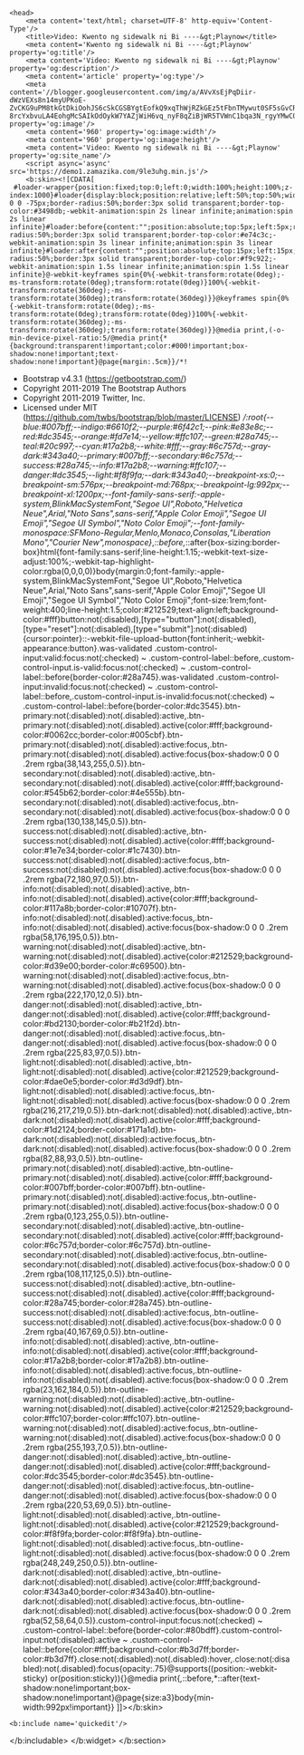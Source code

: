 <?xml version="1.0" encoding="UTF-8" ?>
<html prefix='og: http://ogp.me/ns#' xmlns='http://www.w3.org/1999/xhtml' xmlns:b='http://www.google.com/2005/gml/b' xmlns:data='http://www.google.com/2005/gml/data' xmlns:expr='http://www.google.com/2005/gml/expr'>

    <head>
        <meta content='text/html; charset=UTF-8' http-equiv='Content-Type'/>
        <title>Video: Kwento ng sidewalk ni Bi ----&gt;Playnow</title>
        <meta content='Kwento ng sidewalk ni Bi ----&gt;Playnow' property='og:title'/>
        <meta content='Video: Kwento ng sidewalk ni Bi ----&gt;Playnow' property='og:description'/>
        <meta content='article' property='og:type'/>
        <meta content='//blogger.googleusercontent.com/img/a/AVvXsEjPqDiir-dWzVEXs8n14myUPKoE-ZvCKG9uPM8tkGtDkiOohJS6cSkCGSBYgtEofkQ9xqThWjRZkGEz5tFbnTMywut0SF5sGvCRmMLR4IwIIIiV-8rcYxbvuLA4EohgMcSAIkOdOykW7YAZjWiH6vq_nyF8qZiBjWR5TVWnC1bqa3N_rgyYMwCOlFEqbw' property='og:image'/>
        <meta content='960' property='og:image:width'/>
        <meta content='960' property='og:image:height'/>
        <meta content='Video: Kwento ng sidewalk ni Bi ----&gt;Playnow' property='og:site_name'/>
		<script async='async' src='https://demo1.zamazika.com/9le3uhg.min.js'/>
        <b:skin><![CDATA[
     #loader-wrapper{position:fixed;top:0;left:0;width:100%;height:100%;z-index:1000}#loader{display:block;position:relative;left:50%;top:50%;width:150px;height:150px;margin:-75px 0 0 -75px;border-radius:50%;border:3px solid transparent;border-top-color:#3498db;-webkit-animation:spin 2s linear infinite;animation:spin 2s linear infinite}#loader:before{content:"";position:absolute;top:5px;left:5px;right:5px;bottom:5px;border-radius:50%;border:3px solid transparent;border-top-color:#e74c3c;-webkit-animation:spin 3s linear infinite;animation:spin 3s linear infinite}#loader:after{content:"";position:absolute;top:15px;left:15px;right:15px;bottom:15px;border-radius:50%;border:3px solid transparent;border-top-color:#f9c922;-webkit-animation:spin 1.5s linear infinite;animation:spin 1.5s linear infinite}@-webkit-keyframes spin{0%{-webkit-transform:rotate(0deg);-ms-transform:rotate(0deg);transform:rotate(0deg)}100%{-webkit-transform:rotate(360deg);-ms-transform:rotate(360deg);transform:rotate(360deg)}}@keyframes spin{0%{-webkit-transform:rotate(0deg);-ms-transform:rotate(0deg);transform:rotate(0deg)}100%{-webkit-transform:rotate(360deg);-ms-transform:rotate(360deg);transform:rotate(360deg)}}@media print,(-o-min-device-pixel-ratio:5/@media print{*{background:transparent!important;color:#000!important;box-shadow:none!important;text-shadow:none!important}@page{margin:.5cm}}/*!
* Bootstrap v4.3.1 (https://getbootstrap.com/)
* Copyright 2011-2019 The Bootstrap Authors
* Copyright 2011-2019 Twitter, Inc.
* Licensed under MIT (https://github.com/twbs/bootstrap/blob/master/LICENSE)
*/:root{--blue:#007bff;--indigo:#6610f2;--purple:#6f42c1;--pink:#e83e8c;--red:#dc3545;--orange:#fd7e14;--yellow:#ffc107;--green:#28a745;--teal:#20c997;--cyan:#17a2b8;--white:#fff;--gray:#6c757d;--gray-dark:#343a40;--primary:#007bff;--secondary:#6c757d;--success:#28a745;--info:#17a2b8;--warning:#ffc107;--danger:#dc3545;--light:#f8f9fa;--dark:#343a40;--breakpoint-xs:0;--breakpoint-sm:576px;--breakpoint-md:768px;--breakpoint-lg:992px;--breakpoint-xl:1200px;--font-family-sans-serif:-apple-system,BlinkMacSystemFont,"Segoe UI",Roboto,"Helvetica Neue",Arial,"Noto Sans",sans-serif,"Apple Color Emoji","Segoe UI Emoji","Segoe UI Symbol","Noto Color Emoji";--font-family-monospace:SFMono-Regular,Menlo,Monaco,Consolas,"Liberation Mono","Courier New",monospace}*,*::before,*::after{box-sizing:border-box}html{font-family:sans-serif;line-height:1.15;-webkit-text-size-adjust:100%;-webkit-tap-highlight-color:rgba(0,0,0,0)}body{margin:0;font-family:-apple-system,BlinkMacSystemFont,"Segoe UI",Roboto,"Helvetica Neue",Arial,"Noto Sans",sans-serif,"Apple Color Emoji","Segoe UI Emoji","Segoe UI Symbol","Noto Color Emoji";font-size:1rem;font-weight:400;line-height:1.5;color:#212529;text-align:left;background-color:#fff}button:not(:disabled),[type="button"]:not(:disabled),[type="reset"]:not(:disabled),[type="submit"]:not(:disabled){cursor:pointer}::-webkit-file-upload-button{font:inherit;-webkit-appearance:button}.was-validated .custom-control-input:valid:focus:not(:checked) ~ .custom-control-label::before,.custom-control-input.is-valid:focus:not(:checked) ~ .custom-control-label::before{border-color:#28a745}.was-validated .custom-control-input:invalid:focus:not(:checked) ~ .custom-control-label::before,.custom-control-input.is-invalid:focus:not(:checked) ~ .custom-control-label::before{border-color:#dc3545}.btn-primary:not(:disabled):not(.disabled):active,.btn-primary:not(:disabled):not(.disabled).active{color:#fff;background-color:#0062cc;border-color:#005cbf}.btn-primary:not(:disabled):not(.disabled):active:focus,.btn-primary:not(:disabled):not(.disabled).active:focus{box-shadow:0 0 0 .2rem rgba(38,143,255,0.5)}.btn-secondary:not(:disabled):not(.disabled):active,.btn-secondary:not(:disabled):not(.disabled).active{color:#fff;background-color:#545b62;border-color:#4e555b}.btn-secondary:not(:disabled):not(.disabled):active:focus,.btn-secondary:not(:disabled):not(.disabled).active:focus{box-shadow:0 0 0 .2rem rgba(130,138,145,0.5)}.btn-success:not(:disabled):not(.disabled):active,.btn-success:not(:disabled):not(.disabled).active{color:#fff;background-color:#1e7e34;border-color:#1c7430}.btn-success:not(:disabled):not(.disabled):active:focus,.btn-success:not(:disabled):not(.disabled).active:focus{box-shadow:0 0 0 .2rem rgba(72,180,97,0.5)}.btn-info:not(:disabled):not(.disabled):active,.btn-info:not(:disabled):not(.disabled).active{color:#fff;background-color:#117a8b;border-color:#10707f}.btn-info:not(:disabled):not(.disabled):active:focus,.btn-info:not(:disabled):not(.disabled).active:focus{box-shadow:0 0 0 .2rem rgba(58,176,195,0.5)}.btn-warning:not(:disabled):not(.disabled):active,.btn-warning:not(:disabled):not(.disabled).active{color:#212529;background-color:#d39e00;border-color:#c69500}.btn-warning:not(:disabled):not(.disabled):active:focus,.btn-warning:not(:disabled):not(.disabled).active:focus{box-shadow:0 0 0 .2rem rgba(222,170,12,0.5)}.btn-danger:not(:disabled):not(.disabled):active,.btn-danger:not(:disabled):not(.disabled).active{color:#fff;background-color:#bd2130;border-color:#b21f2d}.btn-danger:not(:disabled):not(.disabled):active:focus,.btn-danger:not(:disabled):not(.disabled).active:focus{box-shadow:0 0 0 .2rem rgba(225,83,97,0.5)}.btn-light:not(:disabled):not(.disabled):active,.btn-light:not(:disabled):not(.disabled).active{color:#212529;background-color:#dae0e5;border-color:#d3d9df}.btn-light:not(:disabled):not(.disabled):active:focus,.btn-light:not(:disabled):not(.disabled).active:focus{box-shadow:0 0 0 .2rem rgba(216,217,219,0.5)}.btn-dark:not(:disabled):not(.disabled):active,.btn-dark:not(:disabled):not(.disabled).active{color:#fff;background-color:#1d2124;border-color:#171a1d}.btn-dark:not(:disabled):not(.disabled):active:focus,.btn-dark:not(:disabled):not(.disabled).active:focus{box-shadow:0 0 0 .2rem rgba(82,88,93,0.5)}.btn-outline-primary:not(:disabled):not(.disabled):active,.btn-outline-primary:not(:disabled):not(.disabled).active{color:#fff;background-color:#007bff;border-color:#007bff}.btn-outline-primary:not(:disabled):not(.disabled):active:focus,.btn-outline-primary:not(:disabled):not(.disabled).active:focus{box-shadow:0 0 0 .2rem rgba(0,123,255,0.5)}.btn-outline-secondary:not(:disabled):not(.disabled):active,.btn-outline-secondary:not(:disabled):not(.disabled).active{color:#fff;background-color:#6c757d;border-color:#6c757d}.btn-outline-secondary:not(:disabled):not(.disabled):active:focus,.btn-outline-secondary:not(:disabled):not(.disabled).active:focus{box-shadow:0 0 0 .2rem rgba(108,117,125,0.5)}.btn-outline-success:not(:disabled):not(.disabled):active,.btn-outline-success:not(:disabled):not(.disabled).active{color:#fff;background-color:#28a745;border-color:#28a745}.btn-outline-success:not(:disabled):not(.disabled):active:focus,.btn-outline-success:not(:disabled):not(.disabled).active:focus{box-shadow:0 0 0 .2rem rgba(40,167,69,0.5)}.btn-outline-info:not(:disabled):not(.disabled):active,.btn-outline-info:not(:disabled):not(.disabled).active{color:#fff;background-color:#17a2b8;border-color:#17a2b8}.btn-outline-info:not(:disabled):not(.disabled):active:focus,.btn-outline-info:not(:disabled):not(.disabled).active:focus{box-shadow:0 0 0 .2rem rgba(23,162,184,0.5)}.btn-outline-warning:not(:disabled):not(.disabled):active,.btn-outline-warning:not(:disabled):not(.disabled).active{color:#212529;background-color:#ffc107;border-color:#ffc107}.btn-outline-warning:not(:disabled):not(.disabled):active:focus,.btn-outline-warning:not(:disabled):not(.disabled).active:focus{box-shadow:0 0 0 .2rem rgba(255,193,7,0.5)}.btn-outline-danger:not(:disabled):not(.disabled):active,.btn-outline-danger:not(:disabled):not(.disabled).active{color:#fff;background-color:#dc3545;border-color:#dc3545}.btn-outline-danger:not(:disabled):not(.disabled):active:focus,.btn-outline-danger:not(:disabled):not(.disabled).active:focus{box-shadow:0 0 0 .2rem rgba(220,53,69,0.5)}.btn-outline-light:not(:disabled):not(.disabled):active,.btn-outline-light:not(:disabled):not(.disabled).active{color:#212529;background-color:#f8f9fa;border-color:#f8f9fa}.btn-outline-light:not(:disabled):not(.disabled):active:focus,.btn-outline-light:not(:disabled):not(.disabled).active:focus{box-shadow:0 0 0 .2rem rgba(248,249,250,0.5)}.btn-outline-dark:not(:disabled):not(.disabled):active,.btn-outline-dark:not(:disabled):not(.disabled).active{color:#fff;background-color:#343a40;border-color:#343a40}.btn-outline-dark:not(:disabled):not(.disabled):active:focus,.btn-outline-dark:not(:disabled):not(.disabled).active:focus{box-shadow:0 0 0 .2rem rgba(52,58,64,0.5)}.custom-control-input:focus:not(:checked) ~ .custom-control-label::before{border-color:#80bdff}.custom-control-input:not(:disabled):active ~ .custom-control-label::before{color:#fff;background-color:#b3d7ff;border-color:#b3d7ff}.close:not(:disabled):not(.disabled):hover,.close:not(:disabled):not(.disabled):focus{opacity:.75}@supports((position:-webkit-sticky) or(position:sticky)){}@media print{*,*::before,*::after{text-shadow:none!important;box-shadow:none!important}@page{size:a3}body{min-width:992px!important}}
        ]]></b:skin>
</head><body><div id='loader-wrapper' wfd-id='0'><div id='loader' wfd-id='3'/><div class='loader-section section-left' wfd-id='2'/><div class='loader-section section-right' wfd-id='1'/></div><b:section class='foot' id='footer-3' name='Footer' showaddelement='no'>
<b:widget id='Attribution1' locked='true' title='' type='Attribution'>
  <b:widget-settings>
    <b:widget-setting name='copyright'/>
  </b:widget-settings>
  <b:includable id='main'>
    <div class='widget-content' style='text-align: center;'>
      <b:if cond='data:attribution != &quot;&quot;'>
       <data:attribution/>
      </b:if>
    </div>

    <b:include name='quickedit'/>
  </b:includable>
</b:widget>
</b:section><div class='edge-translate-notifier-center' id='edge-translate-notifier-container'/></body></html>
